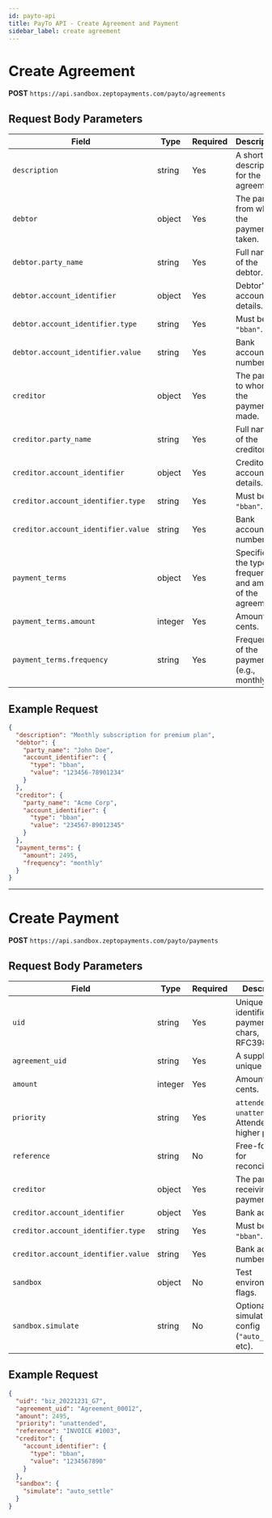 ```yaml
---
id: payto-api
title: PayTo API - Create Agreement and Payment
sidebar_label: create agreement
---
```


# Create Agreement

**POST** `https://api.sandbox.zeptopayments.com/payto/agreements`

[//]: # (![这是一个示例图片]&#40;./assets/test-image.svg&#41;)

## Request Body Parameters

| Field           | Type   | Required | Description                                                         |
|----------------|--------|----------|---------------------------------------------------------------------|
| `description`   | string | Yes      | A short description for the agreement.                             |
| `debtor`        | object | Yes      | The party from whom the payment is taken.                          |
| `debtor.party_name` | string | Yes | Full name of the debtor.                                           |
| `debtor.account_identifier` | object | Yes | Debtor's account details.                                         |
| `debtor.account_identifier.type` | string | Yes | Must be `"bban"`.                                            |
| `debtor.account_identifier.value` | string | Yes | Bank account number.                                         |
| `creditor`      | object | Yes      | The party to whom the payment is made.                             |
| `creditor.party_name` | string | Yes | Full name of the creditor.                                        |
| `creditor.account_identifier` | object | Yes | Creditor's account details.                                       |
| `creditor.account_identifier.type` | string | Yes | Must be `"bban"`.                                            |
| `creditor.account_identifier.value` | string | Yes | Bank account number.                                         |
| `payment_terms` | object | Yes      | Specifies the type, frequency, and amount of the agreement.        |
| `payment_terms.amount` | integer | Yes | Amount in cents.                                                  |
| `payment_terms.frequency` | string | Yes | Frequency of the payment (e.g., monthly).                         |

## Example Request

```json
{
  "description": "Monthly subscription for premium plan",
  "debtor": {
    "party_name": "John Doe",
    "account_identifier": {
      "type": "bban",
      "value": "123456-78901234"
    }
  },
  "creditor": {
    "party_name": "Acme Corp",
    "account_identifier": {
      "type": "bban",
      "value": "234567-89012345"
    }
  },
  "payment_terms": {
    "amount": 2495,
    "frequency": "monthly"
  }
}
```

---

# Create Payment

**POST** `https://api.sandbox.zeptopayments.com/payto/payments`

## Request Body Parameters

| Field            | Type    | Required | Description                                                         |
|------------------|---------|----------|---------------------------------------------------------------------|
| `uid`            | string  | Yes      | Unique identifier for payment (1–64 chars, RFC3986).                |
| `agreement_uid`  | string  | Yes      | A supplied unique ID.                                              |
| `amount`         | integer | Yes      | Amount in cents.                                                   |
| `priority`       | string  | Yes      | `attended` or `unattended`. Attended has higher priority.          |
| `reference`      | string  | No       | Free-form text for reconciliation.                                 |
| `creditor`       | object  | Yes      | The party receiving the payment.                                   |
| `creditor.account_identifier` | object | Yes | Bank account.                                                     |
| `creditor.account_identifier.type` | string | Yes | Must be `"bban"`.                                            |
| `creditor.account_identifier.value` | string | Yes | Bank account number.                                         |
| `sandbox`        | object  | No       | Test environment flags.                                             |
| `sandbox.simulate` | string | No      | Optional simulation config (`"auto_settle"`, etc).                  |

## Example Request

```json
{
  "uid": "biz_20221231_G7",
  "agreement_uid": "Agreement_00012",
  "amount": 2495,
  "priority": "unattended",
  "reference": "INVOICE #1003",
  "creditor": {
    "account_identifier": {
      "type": "bban",
      "value": "1234567890"
    }
  },
  "sandbox": {
    "simulate": "auto_settle"
  }
}
```
